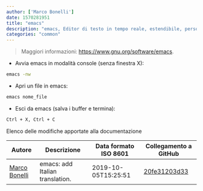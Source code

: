 ```yaml
---
author: ['Marco Bonelli']
date: 1570281951
title: "emacs"
description: "emacs, Editor di testo in tempo reale, estendibile, personalizzabile e auto documentato."
categories: "common"
---
```

> Maggiori informazioni: <https://www.gnu.org/software/emacs>.

- Avvia emacs in modalità console (senza finestra X):

```bash
emacs -nw
```

- Apri un file in emacs:

```bash
emacs nome_file
```

- Esci da emacs (salva i buffer e termina):

```bash
Ctrl + X, Ctrl + C
```
Elenco delle modifiche apportate alla documentazione


Autore | Descrizione | Data formato ISO 8601 | Collegamento a GitHub
------|-----|-----|-----
[Marco Bonelli](mailto:marco@mebeim.net) | emacs: add Italian translation. | 2019-10-05T15:25:51 | [20fe31203d33](https://github.com/tldr-pages/tldr/commit/20fe31203d331e27840837328c42e3859b9c9ee4)

